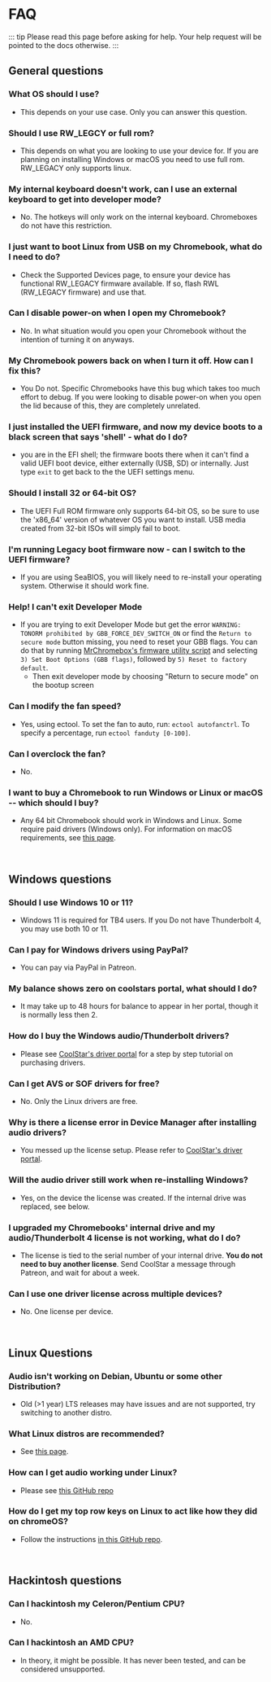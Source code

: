 # FAQ

::: tip
Please read this page before asking for help. Your help request will be pointed to the docs otherwise.
:::

## General questions

### What OS should I use?

- This depends on your use case. Only you can answer this question.

### Should I use RW_LEGCY or full rom?

- This depends on what you are looking to use your device for. If you are planning on installing Windows or macOS you need to use full rom. RW_LEGACY only supports linux.

### My internal keyboard doesn't work, can I use an external keyboard to get into developer mode?

- No. The hotkeys will only work on the internal keyboard. Chromeboxes do not have this restriction.

### I just want to boot Linux from USB on my Chromebook, what do I need to do?

- Check the Supported Devices page, to ensure your device has functional RW_LEGACY firmware available. If so, flash RWL (RW_LEGACY firmware) and use that.

### Can I disable power-on when I open my Chromebook?

- No. In what situation would you open your Chromebook without the intention of turning it on anyways.

### My Chromebook powers back on when I turn it off. How can I fix this?

- You Do not. Specific Chromebooks have this bug which takes too much effort to debug. If you were looking to disable power-on when you open the lid because of this, they are completely unrelated.

### I just installed the UEFI firmware, and now my device boots to a black screen that says 'shell' - what do I do?

- you are in the EFI shell; the firmware boots there when it can't find a valid UEFI boot device, either externally (USB, SD) or internally. Just type `exit` to get back to the the UEFI settings menu.

### Should I install 32 or 64-bit OS?

- The UEFI Full ROM firmware only supports 64-bit OS, so be sure to use the 'x86_64' version of whatever OS you want to install. USB media created from 32-bit ISOs will simply fail to boot.

### I'm running Legacy boot firmware now - can I switch to the UEFI firmware?

- If you are using SeaBIOS, you will likely need to re-install your operating system. Otherwise it should work fine.

### Help! I can't exit Developer Mode

- If you are trying to exit Developer Mode but get the error `WARNING: TONORM prohibited by GBB_FORCE_DEV_SWITCH_ON` or find the `Return to secure mode` button missing, you need to reset your GBB flags. You can do that by running [MrChromebox's firmware utility script](https://mrchromebox.tech/#fwscript) and selecting `3) Set Boot Options (GBB flags)`, followed by `5) Reset to factory default`.
  - Then exit developer mode by choosing "Return to secure mode" on the bootup screen

### Can I modify the fan speed?

- Yes, using ectool. To set the fan to auto, run: `ectool autofanctrl`. To specify a percentage, run `ectool fanduty [0-100]`.

### Can I overclock the fan?

- No.

### I want to buy a Chromebook to run Windows or Linux or macOS -- which should I buy?

- Any 64 bit Chromebook should work in Windows and Linux. Some require paid drivers (Windows only). For information on macOS requirements, see [this page](installing/installing-macos.md).

<br>

## Windows questions

### Should I use Windows 10 or 11?

- Windows 11 is required for TB4 users. If you Do not have Thunderbolt 4, you may use both 10 or 11.

### Can I pay for Windows drivers using PayPal?

- You can pay via PayPal in Patreon.

### My balance shows zero on coolstars portal, what should I do?

- It may take up to 48 hours for balance to appear in her portal, though it is normally less then 2.

### How do I buy the Windows audio/Thunderbolt drivers?

- Please see [CoolStar's driver portal](https://coolstar.org/chromebook/driverlicense/login.html) for a step by step tutorial on purchasing drivers.

### Can I get AVS or SOF drivers for free?

- No. Only the Linux drivers are free.

### Why is there a license error in Device Manager after installing audio drivers?

- You messed up the license setup. Please refer to [CoolStar's driver portal](https://coolstar.org/chromebook/driverlicense/login.html).

### Will the audio driver still work when re-installing Windows?

- Yes, on the device the license was created. If the internal drive was replaced, see below.

### I upgraded my Chromebooks' internal drive and my audio/Thunderbolt 4 license is not working, what do I do?

- The license is tied to the serial number of your internal drive. **You do not need to buy another license**. Send CoolStar a message through Patreon, and wait for about a week.

### Can I use one driver license across multiple devices?

- No. One license per device.

<br>

## Linux Questions

### Audio isn't working on Debian, Ubuntu or some other Distribution?

- Old (>1 year) LTS releases may have issues and are not supported, try switching to another distro.

### What Linux distros are recommended?

- See [this page](installing/installing-linux.md).

### How can I get audio working under Linux?

- Please see [this GitHub repo](https://github.com/WeirdTreeThing/chromebook-linux-audio)

### How do I get my top row keys on Linux to act like how they did on chromeOS?

- Follow the instructions [in this GitHub repo](https://github.com/WeirdTreeThing/cros-keyboard-map).

<br>

## Hackintosh questions

### Can I hackintosh my Celeron/Pentium CPU?

- No.

### Can I hackintosh an AMD CPU?

- In theory, it might be possible. It has never been tested, and can be considered unsupported.
